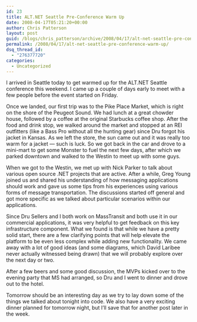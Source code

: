 ```yaml
---
id: 23
title: ALT.NET Seattle Pre-Conference Warm Up
date: 2008-04-17T05:21:20+00:00
author: Chris Patterson
layout: post
guid: /blogs/chris_patterson/archive/2008/04/17/alt-net-seattle-pre-conference-warm-up.aspx
permalink: /2008/04/17/alt-net-seattle-pre-conference-warm-up/
dsq_thread_id:
  - "276377720"
categories:
  - Uncategorized
---
```

I arrived in Seattle today to get warmed up for the ALT.NET Seattle conference this weekend. I came up a couple of days early to meet with a few people before the event started on Friday.

Once we landed, our first trip was to the Pike Place Market, which is right on the shore of the Peugeot Sound. We had lunch at a great chowder house, followed by a coffee at the original Starbucks coffee shop. After the food and drink stop, we walked around the market and stopped at an REI outfitters (like a Bass Pro without all the hunting gear) since Dru forgot his jacket in Kansas. As we left the store, the sun came out and it was really too warm for a jacket &#8212; such is luck. So we got back in the car and drove to a mini-mart to get some Monster to fuel the next few days, after which we parked downtown and walked to the Westin to meet up with some guys.

When we got to the Westin, we met up with Nick Parker to talk about various open source .NET projects that are active. After a while, Greg Young joined us and shared his understanding of how messaging applications should work and gave us some tips from his experiences using various forms of message transportation. The discussions started off general and got more specific as we talked about particular scenarios within our applications.

Since Dru Sellers and I both work on MassTransit and both use it in our commercial applications, it was very helpful to get feedback on this key infrastructure component. What we found is that while we have a pretty solid start, there are a few clarifying points that will help elevate the platform to be even less complex while adding new functionality. We came away with a lot of good ideas (and some diagrams, which David Laribee never actually witnessed being drawn) that we will probably explore over the next day or two. 

After a few beers and some good discussion, the MVPs kicked over to the evening party that MS had arranged, so Dru and I went to dinner and drove out to the hotel.

Tomorrow should be an interesting day as we try to lay down some of the things we talked about tonight into code. We also have a very exciting dinner planned for tomorrow night, but I&#8217;ll save that for another post later in the week.